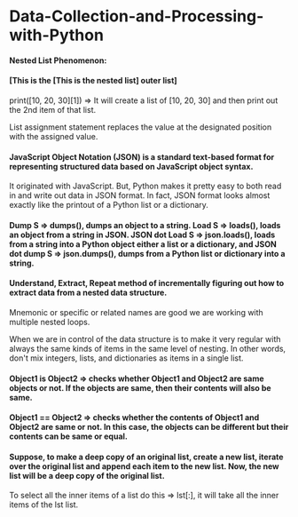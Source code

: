 # Data-Collection-and-Processing-with-Python
#### Nested List Phenomenon:
#### [This is the [This is the nested list] outer list]

print([10, 20, 30][1]) => It will create a list of [10, 20, 30] and then print out the 2nd item of that list.

List assignment statement replaces the value at the designated position with the assigned value.

#### JavaScript Object Notation (JSON) is a standard text-based format for representing structured data based on JavaScript object syntax.
It originated with JavaScript. But, Python makes it pretty easy to both read in and write out data in JSON format. In fact, JSON format looks almost exactly like the printout of a Python list or a dictionary. 

#### Dump S => dumps(), dumps an object to a string. Load S => loads(), loads an object from a string in JSON. JSON dot Load S => json.loads(), loads from a string into a Python object either a list or a dictionary, and JSON dot dump S => json.dumps(), dumps from a Python list or dictionary into a string.

#### Understand, Extract, Repeat method of incrementally figuring out how to extract data from a nested data structure.

Mnemonic or specific or related names are good we are working with multiple nested loops.

When we are in control of the data structure is to make it very regular with always the same kinds of items in the same level of nesting. In other words, don't mix integers, lists, and dictionaries as items in a single list.

#### Object1 is Object2 => checks whether Object1 and Object2 are same objects or not. If the objects are same, then their contents will also be same.

#### Object1 == Object2 => checks whether the contents of Object1 and Object2 are same or not. In this case, the objects can be different but their contents can be same or equal.

#### Suppose, to make a deep copy of an original list, create a new list, iterate over the original list and append each item to the new list. Now, the new list will be a deep copy of the original list.

To select all the inner items of a list do this => lst[:], it will take all the inner items of the lst list.




















































